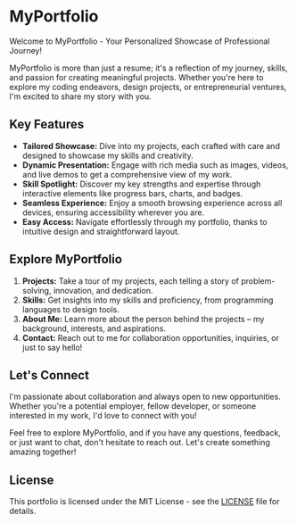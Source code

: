 # MyPortfolio

Welcome to MyPortfolio - Your Personalized Showcase of Professional Journey!

MyPortfolio is more than just a resume; it's a reflection of my journey, skills, and passion for creating meaningful projects. Whether you're here to explore my coding endeavors, design projects, or entrepreneurial ventures, I'm excited to share my story with you.

## Key Features
- **Tailored Showcase:** Dive into my projects, each crafted with care and designed to showcase my skills and creativity.
- **Dynamic Presentation:** Engage with rich media such as images, videos, and live demos to get a comprehensive view of my work.
- **Skill Spotlight:** Discover my key strengths and expertise through interactive elements like progress bars, charts, and badges.
- **Seamless Experience:** Enjoy a smooth browsing experience across all devices, ensuring accessibility wherever you are.
- **Easy Access:** Navigate effortlessly through my portfolio, thanks to intuitive design and straightforward layout.

## Explore MyPortfolio
1. **Projects:** Take a tour of my projects, each telling a story of problem-solving, innovation, and dedication.
2. **Skills:** Get insights into my skills and proficiency, from programming languages to design tools.
3. **About Me:** Learn more about the person behind the projects – my background, interests, and aspirations.
4. **Contact:** Reach out to me for collaboration opportunities, inquiries, or just to say hello!

## Let's Connect
I'm passionate about collaboration and always open to new opportunities. Whether you're a potential employer, fellow developer, or someone interested in my work, I'd love to connect with you!

Feel free to explore MyPortfolio, and if you have any questions, feedback, or just want to chat, don't hesitate to reach out. Let's create something amazing together!

## License
This portfolio is licensed under the MIT License - see the [LICENSE](LICENSE) file for details.
